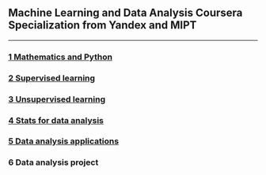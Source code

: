 ## Machine Learning and Data Analysis Coursera Specialization from Yandex and MIPT
___
### [1 Mathematics and Python](../maxis42/ML-DA-Coursera-Yandex-MIPT/tree/master/1%20Mathematics%20and%20Python)
### [2 Supervised learning](../maxis42/ML-DA-Coursera-Yandex-MIPT/tree/master/2%20Supervised%20learning)
### [3 Unsupervised learning](../maxis42/ML-DA-Coursera-Yandex-MIPT/tree/master/3%20Unsupervised%20learning)
### [4 Stats for data analysis](../maxis42/ML-DA-Coursera-Yandex-MIPT/tree/master/4%20Stats%20for%20data%20analysis)
### [5 Data analysis applications](../maxis42/ML-DA-Coursera-Yandex-MIPT/tree/master/5%20Data%20analysis%20applications)
### 6 Data analysis project
